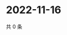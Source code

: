 # 2022-11-16

共 0 条

<!-- BEGIN WEIBO -->
<!-- 最后更新时间 Wed Nov 16 2022 07:01:19 GMT+0800 (China Standard Time) -->

<!-- END WEIBO -->
